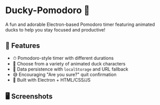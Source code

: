 # Ducky-Pomodoro 🦆

A fun and adorable Electron-based Pomodoro timer featuring animated ducks to help you stay focused and productive!

## 🎯 Features

- ⏱ Pomodoro-style timer with different durations  
- 🐣 Choose from a variety of animated duck characters 
- 💾 Data persistence with `localStorage` and URL fallback  
- 😅 Encouraging "Are you sure?" quit confirmation  
- 🧠 Built with Electron + HTML/CSS/JS

## 🖥 Screenshots


